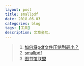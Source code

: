 ```yaml
---
layout: post
title: smallpdf
date: 2018-06-03
categories: blog
tags: [工具]
description: 文章金句。
---
```



>1. [如何将pdf文件压缩到最小？](https://www.zhihu.com/question/30522070)
>1. [smallpdf](https://link.zhihu.com/?target=https%3A//smallpdf.com/cn/about)
>1. [图书馆联盟](https://www.douban.com/group/topic/109234033/)

